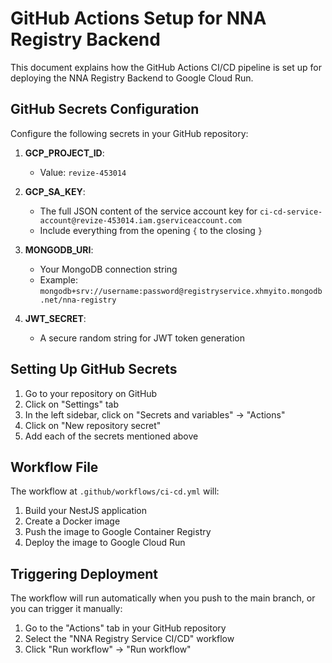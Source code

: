 # GitHub Actions Setup for NNA Registry Backend

This document explains how the GitHub Actions CI/CD pipeline is set up for deploying the NNA Registry Backend to Google Cloud Run.

## GitHub Secrets Configuration

Configure the following secrets in your GitHub repository:

1. **GCP_PROJECT_ID**: 
   - Value: `revize-453014`

2. **GCP_SA_KEY**: 
   - The full JSON content of the service account key for `ci-cd-service-account@revize-453014.iam.gserviceaccount.com`
   - Include everything from the opening `{` to the closing `}`

3. **MONGODB_URI**: 
   - Your MongoDB connection string
   - Example: `mongodb+srv://username:password@registryservice.xhmyito.mongodb.net/nna-registry`

4. **JWT_SECRET**: 
   - A secure random string for JWT token generation

## Setting Up GitHub Secrets

1. Go to your repository on GitHub
2. Click on "Settings" tab
3. In the left sidebar, click on "Secrets and variables" -> "Actions"
4. Click on "New repository secret"
5. Add each of the secrets mentioned above

## Workflow File

The workflow at `.github/workflows/ci-cd.yml` will:
1. Build your NestJS application
2. Create a Docker image
3. Push the image to Google Container Registry
4. Deploy the image to Google Cloud Run

## Triggering Deployment

The workflow will run automatically when you push to the main branch, or you can trigger it manually:

1. Go to the "Actions" tab in your GitHub repository
2. Select the "NNA Registry Service CI/CD" workflow
3. Click "Run workflow" -> "Run workflow"